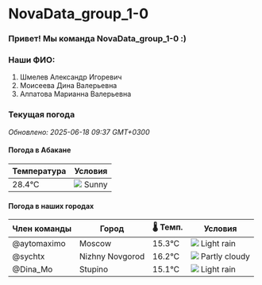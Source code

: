 # NovaData_group_1-0
### Привет! Мы команда NovaData_group_1-0 :)

### Наши ФИО:
1. Шмелев Александр Игоревич
2. Моисеева Дина Валерьевна
3. Алпатова Марианна Валерьевна

### Текущая погода
<!-- WEATHER:START -->
_Обновлено: 2025-06-18 09:37 GMT+0300_

#### Погода в Абакане

| Температура | Условия |
|-------------|----------|
| 28.4°C     | ![](https://cdn.weatherapi.com/weather/64x64/day/113.png) Sunny |

#### Погода в наших городах

| Член команды  | Город               | 🌡️ Темп.  | Условия          |
|---------------|---------------------|-----------|--------------------|
| @aytomaximo    | Moscow              |   15.3°C | ![](https://cdn.weatherapi.com/weather/64x64/day/296.png) Light rain   |
| @sychtx        | Nizhny Novgorod     |   16.2°C | ![](https://cdn.weatherapi.com/weather/64x64/day/116.png) Partly cloudy |
| @Dina_Mo       | Stupino             |   15.1°C | ![](https://cdn.weatherapi.com/weather/64x64/day/296.png) Light rain   |

<!-- WEATHER:END -->
